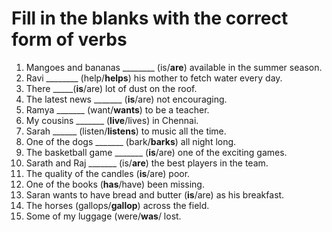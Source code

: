 # Fill in the blanks with the correct form of verbs

1. Mangoes and bananas ________ (is/**are**) available in the summer season.
2. Ravi ________ (help/**helps**) his mother to fetch water every day.
3. There _____(**is**/are) lot of dust on the roof.
4. The latest news _______ (**is**/are) not encouraging.
5. Ramya _______ (want/**wants**) to be a teacher.
6. My cousins _______ (**live**/lives) in Chennai.
7. Sarah ______ (listen/**listens**) to music all the time.
8. One of the dogs _______ (bark/**barks**) all night long.
9. The basketball game _______ (**is**/are) one of the exciting games.
10. Sarath and Raj _______ (is/**are**) the best players in the team.
11. The quality of the candles (**is**/are) poor.
12. One of the books (**has**/have) been missing.
13. Saran wants to have bread and butter (**is**/are) as his breakfast.
14. The horses (gallops/**gallop**) across the field.
15. Some of my luggage (were/**was**/ lost.

